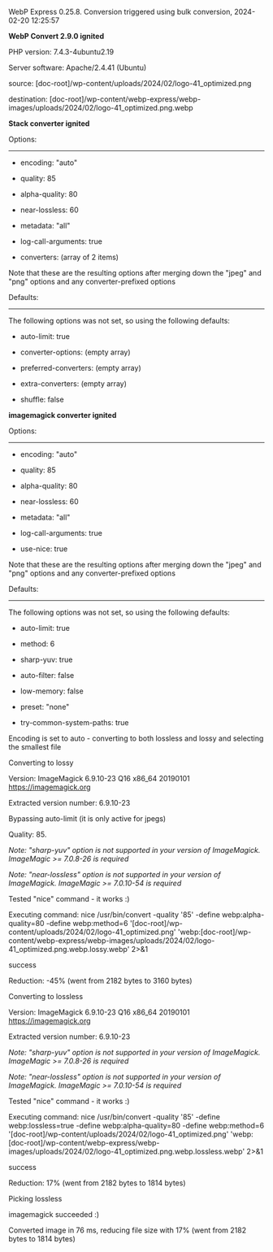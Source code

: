 WebP Express 0.25.8. Conversion triggered using bulk conversion, 2024-02-20 12:25:57

**WebP Convert 2.9.0 ignited** 
PHP version: 7.4.3-4ubuntu2.19
Server software: Apache/2.4.41 (Ubuntu)

source: [doc-root]/wp-content/uploads/2024/02/logo-41_optimized.png
destination: [doc-root]/wp-content/webp-express/webp-images/uploads/2024/02/logo-41_optimized.png.webp

**Stack converter ignited** 

Options:
------------
- encoding: "auto"
- quality: 85
- alpha-quality: 80
- near-lossless: 60
- metadata: "all"
- log-call-arguments: true
- converters: (array of 2 items)

Note that these are the resulting options after merging down the "jpeg" and "png" options and any converter-prefixed options

Defaults:
------------
The following options was not set, so using the following defaults:
- auto-limit: true
- converter-options: (empty array)
- preferred-converters: (empty array)
- extra-converters: (empty array)
- shuffle: false


**imagemagick converter ignited** 

Options:
------------
- encoding: "auto"
- quality: 85
- alpha-quality: 80
- near-lossless: 60
- metadata: "all"
- log-call-arguments: true
- use-nice: true

Note that these are the resulting options after merging down the "jpeg" and "png" options and any converter-prefixed options

Defaults:
------------
The following options was not set, so using the following defaults:
- auto-limit: true
- method: 6
- sharp-yuv: true
- auto-filter: false
- low-memory: false
- preset: "none"
- try-common-system-paths: true

Encoding is set to auto - converting to both lossless and lossy and selecting the smallest file

Converting to lossy
Version: ImageMagick 6.9.10-23 Q16 x86_64 20190101 https://imagemagick.org
Extracted version number: 6.9.10-23
Bypassing auto-limit (it is only active for jpegs)
Quality: 85. 
*Note: "sharp-yuv" option is not supported in your version of ImageMagick. ImageMagic >= 7.0.8-26 is required* 
*Note: "near-lossless" option is not supported in your version of ImageMagick. ImageMagic >= 7.0.10-54 is required* 
Tested "nice" command - it works :)
Executing command: nice /usr/bin/convert -quality '85' -define webp:alpha-quality=80 -define webp:method=6 '[doc-root]/wp-content/uploads/2024/02/logo-41_optimized.png' 'webp:[doc-root]/wp-content/webp-express/webp-images/uploads/2024/02/logo-41_optimized.png.webp.lossy.webp' 2>&1
success
Reduction: -45% (went from 2182 bytes to 3160 bytes)

Converting to lossless
Version: ImageMagick 6.9.10-23 Q16 x86_64 20190101 https://imagemagick.org
Extracted version number: 6.9.10-23
*Note: "sharp-yuv" option is not supported in your version of ImageMagick. ImageMagic >= 7.0.8-26 is required* 
*Note: "near-lossless" option is not supported in your version of ImageMagick. ImageMagic >= 7.0.10-54 is required* 
Tested "nice" command - it works :)
Executing command: nice /usr/bin/convert -quality '85' -define webp:lossless=true -define webp:alpha-quality=80 -define webp:method=6 '[doc-root]/wp-content/uploads/2024/02/logo-41_optimized.png' 'webp:[doc-root]/wp-content/webp-express/webp-images/uploads/2024/02/logo-41_optimized.png.webp.lossless.webp' 2>&1
success
Reduction: 17% (went from 2182 bytes to 1814 bytes)

Picking lossless
imagemagick succeeded :)

Converted image in 76 ms, reducing file size with 17% (went from 2182 bytes to 1814 bytes)

